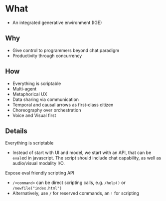 # What

- An integrated generative environment (IGE)

## Why

- Give control to programmers beyond chat paradigm
- Productivity through concurrency

## How

- Everything is scriptable
- Multi-agent
- Metaphorical UX
- Data sharing via communication
- Temporal and causal arrows as first-class citizen
- Choreography over orchestration
- Voice and Visual first

## Details

Everything is scriptable

- Instead of start with UI and model, we start with an API, that can be `eval`ed in javascript. The script should include chat capability, as well as audio/visual modality I/O.

Expose eval friendly scripting API

- `/<command>` can be direct scripting calls, e.g. `/help()` or `/newfile("index.html")`
- Alternatively, use `/` for reserved commands, an `!` for scripting
